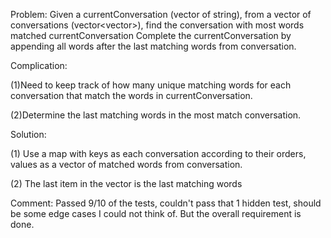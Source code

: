 Problem: Given a currentConversation (vector of string), 
from a vector of conversations (vector<vector<string>>), find the conversation with most words matched currentConversation 
Complete the currentConversation by appending all words after the last matching words from conversation.

Complication: 

(1)Need to keep track of how many unique matching words 
for each conversation that match the words in currentConversation.

(2)Determine the last matching words in the most match conversation.

Solution:

(1) Use a map with keys as each conversation according to their orders,
values as a vector of matched words from conversation.

(2) The last item in the vector is the last matching words

Comment:
Passed 9/10 of the tests, couldn't pass that 1 hidden test, should be some
edge cases I could not think of. But the overall requirement is done.
